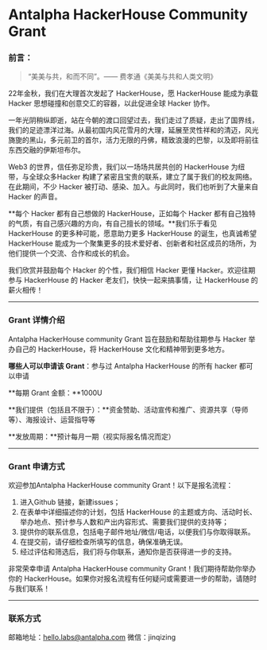 # Antalpha HackerHouse Community Grant

### 前言：

> “美美与共，和而不同”。—— 费孝通《美美与共和人类文明》
> 

22年金秋，我们在大理首次发起了 HackerHouse，愿 HackerHouse 能成为承载 Hacker 思想碰撞和创意交汇的容器，以此促进全球 Hacker 协作。

一年光阴稍纵即逝，站在今朝的渡口回望过去，我们走过了质疑，走出了国界线，我们的足迹漂洋过海。从最初国内风花雪月的大理，延展至灵性祥和的清迈，风光旖旎的黑山，多元前卫的首尔，活力无限的丹佛，精致浪漫的巴黎，以及即将前往东西交融的伊斯坦布尔。

Web3 的世界，信任弥足珍贵，我们以一场场共居共创的 HackerHouse 为纽带，与全球众多Hacker 构建了紧密且宝贵的联系，建立了属于我们的校友网络。在此期间，不少 Hacker 被打动、感染、加入。与此同时，我们也听到了大量来自 Hacker 的声音。

**每个 Hacker 都有自己想做的 HackerHouse，正如每个 Hacker 都有自己独特的气质，有自己感兴趣的方向，有自己擅长的领域。**我们乐于看见 HackerHouse 的更多种可能，愿意助力更多 HackerHouse 的诞生，也真诚希望 HackerHouse 能成为一个聚集更多的技术爱好者、创新者和社区成员的场所，为他们提供一个交流、合作和成长的机会。

我们欣赏并鼓励每个 Hacker 的个性，我们相信 Hacker 更懂 Hacker。欢迎往期参与 HackerHouse 的 Hacker 老友们，快快一起来搞事情，让 HackerHouse 的薪火相传！

---

### Grant 详情介绍

Antalpha HackerHouse community Grant 旨在鼓励和帮助往期参与 Hacker 举办自己的 HackerHouse，将 HackerHouse 文化和精神带到更多地方。

**哪些人可以申请该 Grant**：参与过 Antalpha HackerHouse 的所有 hacker 都可以申请

**每期 Grant 金额：**1000U

**我们提供（包括且不限于）：**资金赞助、活动宣传和推广、资源共享（导师等）、海报设计、运营指导等

**发放周期：**预计每月一期（视实际报名情况而定）

---

### Grant 申请方式

欢迎参加Antalpha HackerHouse community Grant！以下是报名流程：

1. 进入Github 链接，新建issues；
2. 在表单中详细描述你的计划，包括 HackerHouse 的主题或方向、活动时长、举办地点、预计参与人数和产出内容形式、需要我们提供的支持等；
3. 提供你的联系信息，包括电子邮件地址/微信/电话，以便我们与你取得联系。
4. 在提交前，请仔细检查所填写的信息，确保准确无误。
5. 经过评估和筛选后，我们将与你联系，通知你是否获得进一步的支持。

非常荣幸申请 Antalpha HackerHouse community Grant！我们期待帮助你举办你的 HackerHouse。如果你对报名流程有任何疑问或需要进一步的帮助，请随时与我们联系！

---

### 联系方式

邮箱地址：hello.labs@antalpha.com
微信：jinqizing